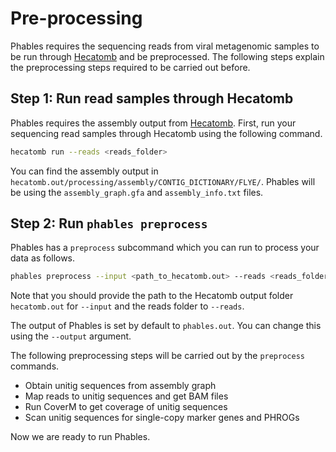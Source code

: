 # Pre-processing

Phables requires the sequencing reads from viral metagenomic samples to be run through [Hecatomb](https://hecatomb.readthedocs.io/en/latest/) and be preprocessed. The following steps explain the preprocessing steps required to be carried out before.


## Step 1: Run read samples through Hecatomb

Phables requires the assembly output from [Hecatomb](https://hecatomb.readthedocs.io/en/latest/). First, run your sequencing read samples through Hecatomb using the following command.

```bash
hecatomb run --reads <reads_folder>
```

You can find the assembly output in `hecatomb.out/processing/assembly/CONTIG_DICTIONARY/FLYE/`. Phables will be using the `assembly_graph.gfa` and `assembly_info.txt` files.

## Step 2: Run `phables preprocess`

Phables has a `preprocess` subcommand which you can run to process your data as follows.

```bash
phables preprocess --input <path_to_hecatomb.out> --reads <reads_folder>
```

Note that you should provide the path to the Hecatomb output folder `hecatomb.out` for `--input` and the reads folder to `--reads`.

The output of Phables is set by default to `phables.out`. You can change this using the `--output` argument.

The following preprocessing steps will be carried out by the `preprocess` commands.

* Obtain unitig sequences from assembly graph
* Map reads to unitig sequences and get BAM files
* Run CoverM to get coverage of unitig sequences
* Scan unitig sequences for single-copy marker genes and PHROGs

Now we are ready to run Phables.